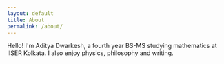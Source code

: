 ```yaml
---
layout: default
title: About
permalink: /about/
---
```


Hello! I'm Aditya Dwarkesh, a fourth year BS-MS studying mathematics at IISER Kolkata. I also enjoy physics, philosophy and writing.
